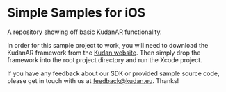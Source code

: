# Simple Samples for iOS
A repository showing off basic KudanAR functionality.  

In order for this sample project to work, you will need to download the KudanAR framework from the [Kudan website](https://www.kudan.eu/download-sdk/). Then simply drop the framework into the root project directory and run the Xcode project.

If you have any feedback about our SDK or provided sample source code, please get in touch with us at feedback@kudan.eu. Thanks!
